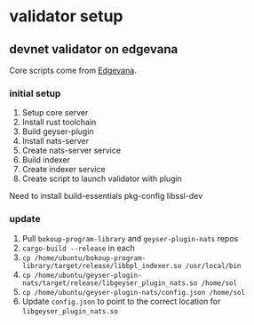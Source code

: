 # validator setup

## devnet validator on edgevana

Core scripts come from [Edgevana](https://github.com/shiraz-edgevana/solana).

### initial setup
1. Setup core server
2. Install rust toolchain
3. Build geyser-plugin
4. Install nats-server
5. Create nats-server service
6. Build indexer
7. Create indexer service
8. Create script to launch validator with plugin

Need to install build-essentials pkg-config libssl-dev

### update
1. Pull `bokoup-program-library` and `geyser-plugin-nats` repos
2. `cargo-build --release` in each
3. `cp /home/ubuntu/bokoup-program-library/target/release/libbpl_indexer.so /usr/local/bin`
4. `cp /home/ubuntu/geyser-plugin-nats/target/release/libgeyser_plugin_nats.so /home/sol`
5. `cp /home/ubuntu/geyser-plugin-nats/config.json /home/sol`
6. Update `config.json` to point to the correct location for `libgeyser_plugin_nats.so`